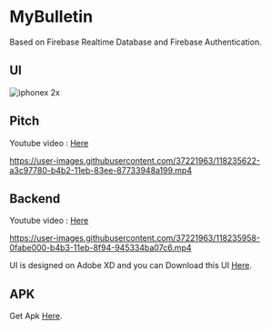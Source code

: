 # MyBulletin

Based on Firebase Realtime Database and Firebase Authentication.


## UI
![iphonex 2x](https://user-images.githubusercontent.com/37221963/42654501-7076da4c-8636-11e8-93e7-460250910dc2.png)




## Pitch


Youtube video : [Here](https://youtu.be/Xxy9T6yJW9c)


https://user-images.githubusercontent.com/37221963/118235622-a3c97780-b4b2-11eb-83ee-87733948a199.mp4

## Backend


Youtube video : [Here](https://youtu.be/ayPGJgdTjEo)


https://user-images.githubusercontent.com/37221963/118235958-0fabe000-b4b3-11eb-8f94-945334ba07c6.mp4




UI is designed on Adobe XD and you can Download this UI [Here](https://drive.google.com/open?id=14soOvg7wxN6k-Btbo4O_RKHHso0A3YVc).

## APK

Get Apk [Here](https://drive.google.com/file/d/1_yN0nd3Sm8eYeKTgaWjHdKj9jK9SEQnX/view?usp=sharing).





